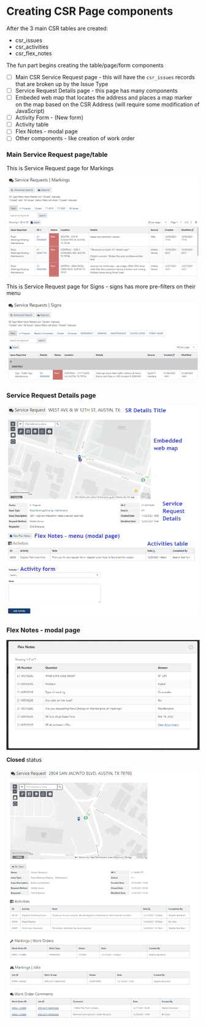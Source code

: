 # Creating CSR Page components

After the 3 main CSR tables are created:&#x20;

* csr\_issues
* csr\_activities
* csr\_flex\_notes

The fun part begins creating the table/page/form components

* [ ] Main CSR Service Request page - this will have the `csr_issues` records that are broken up by the Issue Type
* [ ] Service Request Details page - this page has many components
* [ ] Embeded web map that locates the address and places a map marker on the map based on the CSR Address (will require some modification of JavaScript)
* [ ] Activity Form - (New form)
* [ ] Activity table
* [ ] Flex Notes - modal page
* [ ] Other components - like creation of work order

### Main Service Request page/table

This is Service Request page for Markings

![](<../../.gitbook/assets/image (5) (1) (1).png>)

This is Service Request page for Signs - signs has more pre-filters on their menu

![](<../../.gitbook/assets/image (1) (1) (1).png>)

### Service Request Details page

****![](<../../.gitbook/assets/image (3) (1).png>)****

### **Flex Notes - modal page**

****![](<../../.gitbook/assets/image (4) (1) (1).png>)****

**Closed** status

![](<../../.gitbook/assets/image (2) (1).png>)

